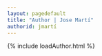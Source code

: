 ```yaml
---
layout: pagedefault
title: "Author | Jose Martí"
authorid: jmartí
---
```

{% include loadAuthor.html %}